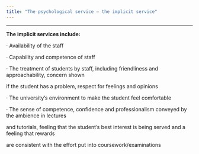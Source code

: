 ```yaml
---
title: "The psychological service – the implicit service"
---
```

<hr>
<strong>The implicit services include:</strong>

· Availability of the staff

· Capability and competence of staff

· The treatment of students by staff, including friendliness and approachability, concern shown

if the student has a problem, respect for feelings and opinions

· The university’s environment to make the student feel comfortable

· The sense of competence, confidence and professionalism conveyed by the ambience in lectures

and tutorials, feeling that the student’s best interest is being served and a feeling that rewards

are consistent with the effort put into coursework/examinations